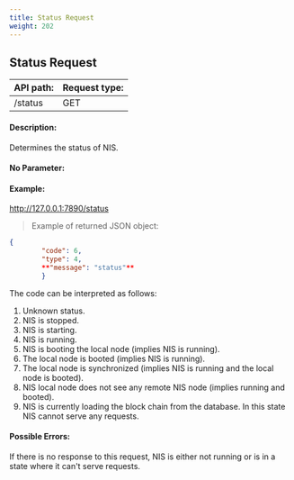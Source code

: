 ```yaml
---
title: Status Request
weight: 202
---
```


 
## Status Request 
| API path: | Request type:  |
|------|------|
| /status | GET|

 
#### Description: 
Determines the status of NIS.

 
#### No Parameter: 
#### Example: 
http://127.0.0.1:7890/status

 
>    Example of returned JSON object:
 
```json
{
        "code": 6,
        "type": 4,
        **"message": "status"**
        }
``` 
The code can be interpreted as follows:

 

1. Unknown status.
1. NIS is stopped.
1. NIS is starting.
1. NIS is running.
1. NIS is booting the local node (implies NIS is running).
1. The local node is booted (implies NIS is running).
1. The local node is synchronized (implies NIS is running and the local node is booted).
1. NIS local node does not see any remote NIS node (implies running and booted).
1. NIS is currently loading the block chain from the database. In this state NIS cannot serve any requests.

 
#### Possible Errors: 
If there is no response to this request, NIS is either not running or is in a state where it can't serve requests.

 
